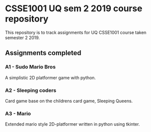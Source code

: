 # CSSE1001 UQ sem 2 2019 course repository

This repository is to track assignments for UQ CSSE1001 course taken semester 2 2019.
## Assignments completed

### A1 -  Sudo Mario Bros
A simplistic 2D platformer game with python.

### A2 - Sleeping coders
Card game base on the childrens card game, Sleeping Queens.

### A3 - Mario
Extended mario style 2D-platformer written in python using tkinter.
